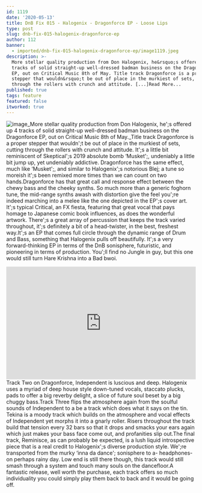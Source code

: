 ```yaml
---
id: 1119
date: '2020-05-13'
title: DnB Fix 015 - Halogenix - Dragonforce EP - Loose Lips
type: post
slug: dnb-fix-015-halogenix-dragonforce-ep
author: 112
banner:
  - imported/dnb-fix-015-halogenix-dragonforce-ep/image1119.jpeg
description: >-
  More stellar quality production from Don Halogenix, he&rsquo;s offered up 4
  tracks of solid straight-up well-dressed badman business on the Dragonforce
  EP, out on Critical Music 8th of May. Title track Dragonforce is a proper
  stepper that wouldn&rsquo;t be out of place in the murkiest of sets, cutting
  through the rollers with crunch and attitude. [...]Read More...
published: true
tags: feature
featured: false
itworked: true
---
```

![image](../imported/dnb-fix-015-halogenix-dragonforce-ep/image1119.jpeg)_More stellar quality production from Don Halogenix, he';s offered up 4 tracks of solid straight-up well-dressed badman business on the Dragonforce EP, out on Critical Music 8th of May._Title track Dragonforce is a proper stepper that wouldn';t be out of place in the murkiest of sets, cutting through the rollers with crunch and attitude. It';s a little bit reminiscent of Skeptical';s 2019 absolute bomb ‘Musket';, undeniably a little bit jump up, yet undeniably addictive. Dragonforce has the same effect, much like ‘Musket';, and similar to Halogenix';s notorious Blej; a tune so moreish it';s been remixed more times than we can count on two hands.Dragonforce has that great call and response effect between the chewy bass and the cheeky synths. So much more than a generic foghorn tune, the mid-range synths awash with distortion give the feel you';re indeed marching into a melee like the one depicted in the EP';s cover art. It';s typical Critical, an FX fiesta, featuring that great vocal that pays homage to Japanese comic book influences, as does the wonderful artwork. There';s a great array of percussion that keeps the track varied throughout, it';s definitely a bit of a head-twister, in the best, freshest way.It';s an EP that comes full circle through the dynamic range of Drum and Bass, something that Halogenix pulls off beautifully. It';s a very forward-thinking EP in terms of the DnB sonisphere, futuristic, and pioneering in terms of production. You';ll find no Jungle in guy, but this one would still turn Hare Krishna into a Bad bwoi.

<iframe width='100%' height='300' scrolling='no' frameborder='no' allow='autoplay' src='https://w.soundcloud.com/player/?url=https%3A//api.soundcloud.com/playlists/1045025989&color=%230e6e64&auto_play=false&hide_related=false&show_comments=true&show_user=true&show_reposts=false&show_teaser=true&visual=true'></iframe>Track Two on Dragonforce, Independent is luscious and deep. Halogenix uses a myriad of deep house style down-tuned vocals, staccato plucks, pads to offer a big reverby delight, a slice of future soul beset by a big chuggy bass.Track Three flips the atmosphere again from the soulful sounds of Independent to a be a track which does what it says on the tin. Tekina is a moody track which builds on the atmosphere and vocal effects of Independent yet morphs it into a gnarly roller. Risers throughout the track build that tension every 32 bars so that it drops and smacks your ears again which just makes your bass face come out, and profanities slip out.The final track, Reminisce, as can probably be expected, is a lush liquid introspective piece that is a real credit to Halogenix';s diverse production style. We';re transported from the murky ‘inna da dance'; sonisphere to a- headphones-on perhaps rainy day. Low end is still there though, this track would still smash through a system and touch many souls on the dancefloor.A fantastic release, well worth the purchase, each track offers so much individuality you could simply play them back to back and it would be going off.